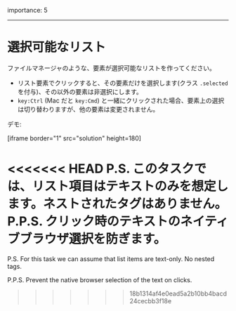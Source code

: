 importance: 5

---

# 選択可能なリスト

ファイルマネージャのような、要素が選択可能なリストを作ってください。

- リスト要素でクリックすると、その要素だけを選択します(クラス `.selected` を付与)、その以外の要素は非選択にします。
- `key:Ctrl` (Mac だと `key:Cmd`) と一緒にクリックされた場合、要素上の選択は切り替わりますが、他の要素は変更されません。

デモ:

[iframe border="1" src="solution" height=180]

<<<<<<< HEAD
P.S. このタスクでは、リスト項目はテキストのみを想定します。ネストされたタグはありません。
P.P.S. クリック時のテキストのネイティブブラウザ選択を防ぎます。
=======
P.S. For this task we can assume that list items are text-only. No nested tags.

P.P.S. Prevent the native browser selection of the text on clicks.
>>>>>>> 18b1314af4e0ead5a2b10bb4bacd24cecbb3f18e

